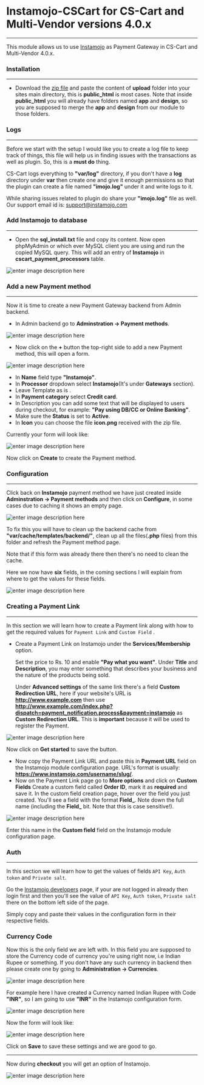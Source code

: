 Instamojo-CSCart for CS-Cart and Multi-Vendor versions 4.0.x
====
----
This module allows us to use [Instamojo](https://www.instamojo.com) as Payment Gateway in CS-Cart and Multi-Vendor 4.0.x.

### Installation
---
- Download the [zip file](https://github.com/ashwch/Instamojo-CS-Cart-4.0.x/archive/master.zip) and paste the content of **upload** folder into your sites main directory, this is **public_html** is most cases. Note that inside **public_html** you will already have folders named **app** and **design**, so you are supposed to merge the **app** and **design** from our module to those folders.


### Logs
---
Before we start with the setup I would like you to create a log file to keep track of things, this file will help us in finding issues with the transactions as well as plugin. So, this is a **must do** thing.

CS-Cart logs everything to **"var/log"** directory, if you don't have a **log** directory under **var** then create one and give it enough permissions so that the plugin can create a file named **"imojo.log"** under it and write logs to it.

While sharing issues related to plugin do share your **"imojo.log"** file as well. Our support email id is: support@instamojo.com

### Add Instamojo to database
---

- Open the **sql_install.txt** file and copy its content.  Now open phpMyAdmin or which ever MySQL client you are using and run the copied MySQL query. This will add an entry of **Instamojo** in **cscart_payment_processors** table.

![enter image description here](http://i.imgur.com/Q4dhIHR.png)

### Add a new Payment method
---

Now it is time to create a new Payment Gateway backend from Admin backend.

- In Admin backend go to **Adminstration -> Payment methods**.

![enter image description here](http://i.imgur.com/8fXZ1LU.png)

- Now click on the **+** button the top-right side to add a new Payment method, this will open a form.

![enter image description here](http://i.imgur.com/tHwWWjY.png)

- In **Name** field type **"Instamojo"**.
- In **Processor** dropdown select **Instamojo**(It's under **Gateways** section).
- Leave Template as is . 
- In **Payment category** select **Credit card**.
- In Description you can add some text that will be displayed to users during checkout, for example: **"Pay using DB/CC or Online Banking"**.
- Make sure the **Status** is set to **Active**.
- In **Icon** you can choose the file **icon.png** received with the zip file.

Currently your form will look like:

![enter image description here](http://i.imgur.com/QRmS2dC.png)

Now click on **Create** to create the Payment method.

### Configuration
---

Click back on **Instamojo** payment method we have just created inside  **Adminstration -> Payment methods** and then click on **Configure**, in some cases due to caching it shows an empty page.

![enter image description here](http://i.imgur.com/bczghsC.png)

To fix this you will have to clean up the backend cache from **"var/cache/templates/backend/"**, clean up all the files(**.php** files) from this folder and refresh the Payment method page. 

Note that if this form was already there then there's no need to clean the cache.

Here we now have **six** fields, in the coming sections I will explain from where to get the values for these fields.

![enter image description here](http://i.imgur.com/5HRB3IU.png)


### Creating a Payment Link
----
In this section we will learn how to create a Payment link along with how to get the required values for `Payment Link` and `Custom Field` .

- Create a Payment Link on Instamojo under the **Services/Membership** option.

  Set the price to Rs. 10 and enable **"Pay what you want"**.  Under **Title** and **Description**, you may enter something that describes your business and the nature of the products being sold.

  Under **Advanced settings** of the same link there's a field **Custom Redirection URL**, here if your website's URL is **http://www.example.com** then use **http://www.example.com/index.php?dispatch=payment_notification.process&payment=instamojo** as **Custom Redirection URL**. This is **important** because it will be used to register the Payment.

![enter image description here](http://i.imgur.com/Sq2XW0d.png)

 Now click on **Get started** to save the button.
 
- Now copy the Payment Link URL and paste this in **Payment URL** field on the Instamojo module configuration page. URL's format is usually: **https://www.instamojo.com/username/slug/**.
- Now on the Payment Link page go to **More options** and click on **Custom Fields**
 Create a custom field called **Order ID**, mark it as **required** and save it. In the custom field creation page, hover over the field you just created. You'll see a field with the format **Field_**. Note down the full name (including the **Field_** bit. Note that this is case sensitive!).

![enter image description here](http://i.imgur.com/tpdrj76.png)

Enter this name in the **Custom field** field on the Instamojo module configuration page.

### Auth
---
In this section we will learn how to get the values of fields  `API Key`,  `Auth token` and `Private salt`.

Go the [Instamojo developers](https://www.instamojo.com/developers/) page, if your are not logged in already then login first and then you'll see the value of `API Key`,  `Auth token`,  `Private salt` there on the bottom left side of the page.

Simply copy and paste their values in the configuration form in their respective fields.

### Currency Code

Now this is the only field we are left with. In this field you are supposed to store the Currency code of currency you're using right now, i.e Indian Rupee or something. If you don't have any such currency in backend then please create one by going to **Administration -> Currencies**.

![enter image description here](http://i.imgur.com/2rLSB0h.png)


For example here I have created a Currency named Indian Rupee with Code **"INR"**, so I am going to use **"INR"** in the Instamojo configuration form.

![enter image description here](http://i.imgur.com/lgfUdQ0.png) 

Now the form will look like:

![enter image description here](http://i.imgur.com/fOoraIk.png)

Click on **Save** to save these settings and we are good to go.

---

Now during **checkout** you will get an option of Instamojo.

![enter image description here](http://i.imgur.com/hS99NfF.png)
